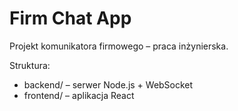# Firm Chat App

Projekt komunikatora firmowego – praca inżynierska.

Struktura:  
- backend/ – serwer Node.js + WebSocket  
- frontend/ – aplikacja React  